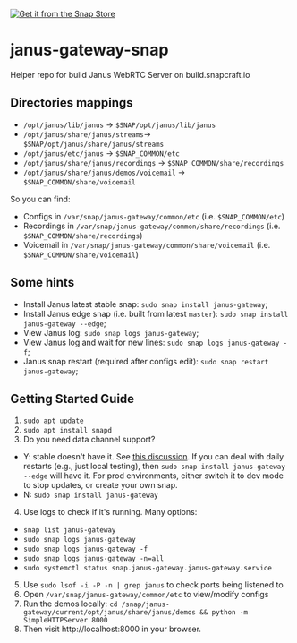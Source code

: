 
[![Get it from the Snap Store](https://snapcraft.io/static/images/badges/en/snap-store-white.svg)](https://snapcraft.io/janus-gateway)

# janus-gateway-snap
Helper repo for build Janus WebRTC Server on build.snapcraft.io

## Directories mappings
* `/opt/janus/lib/janus` -> `$SNAP/opt/janus/lib/janus`
* `/opt/janus/share/janus/streams`-> `$SNAP/opt/janus/share/janus/streams`
* `/opt/janus/etc/janus` -> `$SNAP_COMMON/etc`
* `/opt/janus/share/janus/recordings` -> `$SNAP_COMMON/share/recordings`
* `/opt/janus/share/janus/demos/voicemail` -> `$SNAP_COMMON/share/voicemail`

So you can find:
* Configs in `/var/snap/janus-gateway/common/etc` (i.e. `$SNAP_COMMON/etc`)
* Recordings in `/var/snap/janus-gateway/common/share/recordings` (i.e. `$SNAP_COMMON/share/recordings`)
* Voicemail in `/var/snap/janus-gateway/common/share/voicemail` (i.e. `$SNAP_COMMON/share/voicemail`)

## Some hints

* Install Janus latest stable snap: `sudo snap install janus-gateway`;
* Install Janus edge snap (i.e. built from latest `master`): `sudo snap install janus-gateway --edge`;
* View Janus log: `sudo snap logs janus-gateway`;
* View Janus log and wait for new lines: `sudo snap logs janus-gateway -f`;
* Janus snap restart (required after configs edit): `sudo snap restart janus-gateway`;

## Getting Started Guide
1. `sudo apt update`
2. `sudo apt install snapd`
3. Do you need data channel support?
- Y:  stable doesn't have it. See [this discussion](https://github.com/RSATom/janus-gateway-snap/issues/9). If you can deal with daily restarts (e.g., just local testing), then `sudo snap install janus-gateway --edge` will have it. For prod environments, either switch it to dev mode to stop updates, or create your own snap.
- N:  `sudo snap install janus-gateway` 
4. Use logs to check if it's running. Many options:
 - `snap list janus-gateway`
 - `sudo snap logs janus-gateway`
 - `sudo snap logs janus-gateway -f`
 - `sudo snap logs janus-gateway -n=all`
 - `sudo systemctl status snap.janus-gateway.janus-gateway.service`
5. Use `sudo lsof -i -P -n | grep janus` to check ports being listened to
6. Open `/var/snap/janus-gateway/common/etc` to view/modify configs
7. Run the demos locally: `cd /snap/janus-gateway/current/opt/janus/share/janus/demos && python -m SimpleHTTPServer 8000`
8. Then visit http://localhost:8000 in your browser.
